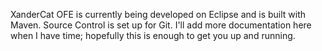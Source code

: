 XanderCat OFE is currently being developed on Eclipse and is built with Maven.  Source Control is set up for Git.  I'll add more documentation here when I have time; hopefully this is enough to get you up and running.  